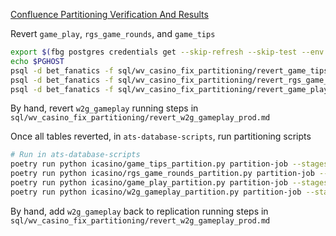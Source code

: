 [Confluence Partitioning Verification And Results](https://betfanatics.atlassian.net/wiki/spaces/~712020e46643aef5b74b8caaf2476955d16cef/pages/1836253275/WV+Partitioning+Results+-+cleanup+re-partitioning)

Revert `game_play`, `rgs_game_rounds`, and `game_tips`
```sh
export $(fbg postgres credentials get --skip-refresh --skip-test --env fbg-prod-1wv fbg-prod-1wv-postgresql)
echo $PGHOST
psql -d bet_fanatics -f sql/wv_casino_fix_partitioning/revert_game_tips.sql -v ON_ERROR_STOP=1
psql -d bet_fanatics -f sql/wv_casino_fix_partitioning/revert_rgs_game_rounds.sql -v ON_ERROR_STOP=1
psql -d bet_fanatics -f sql/wv_casino_fix_partitioning/revert_game_play.sql -v ON_ERROR_STOP=1
```
By hand, revert `w2g_gameplay` running steps in `sql/wv_casino_fix_partitioning/revert_w2g_gameplay_prod.md`

Once all tables reverted, in `ats-database-scripts`, run partitioning scripts
```sh
# Run in ats-database-scripts
poetry run python icasino/game_tips_partition.py partition-job --stages prod --targets fbg-prod-1wv
poetry run python icasino/rgs_game_rounds_partition.py partition-job --stages prod --targets fbg-prod-1wv
poetry run python icasino/game_play_partition.py partition-job --stages prod --targets fbg-prod-1wv
poetry run python icasino/w2g_gameplay_partition.py partition-job --stages prod --targets fbg-prod-1wv
```
By hand, add `w2g_gameplay` back to replication running steps in `sql/wv_casino_fix_partitioning/revert_w2g_gameplay_prod.md`
